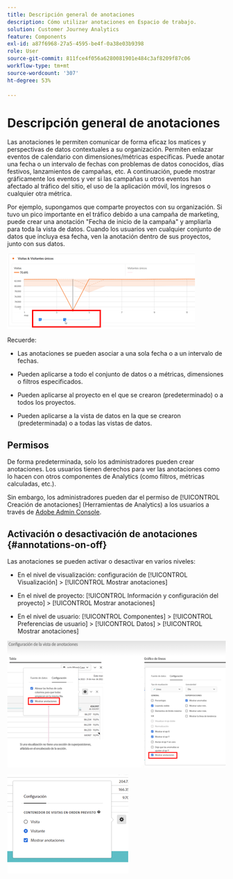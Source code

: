 ```yaml
---
title: Descripción general de anotaciones
description: Cómo utilizar anotaciones en Espacio de trabajo.
solution: Customer Journey Analytics
feature: Components
exl-id: a87f6968-27a5-4595-be4f-0a38e03b9398
role: User
source-git-commit: 811fce4f056a6280081901e484c3af8209f87c06
workflow-type: tm+mt
source-wordcount: '307'
ht-degree: 53%

---
```


# Descripción general de anotaciones

Las anotaciones le permiten comunicar de forma eficaz los matices y perspectivas de datos contextuales a su organización. Permiten enlazar eventos de calendario con dimensiones/métricas específicas. Puede anotar una fecha o un intervalo de fechas con problemas de datos conocidos, días festivos, lanzamientos de campañas, etc. A continuación, puede mostrar gráficamente los eventos y ver si las campañas u otros eventos han afectado al tráfico del sitio, el uso de la aplicación móvil, los ingresos o cualquier otra métrica.

Por ejemplo, supongamos que comparte proyectos con su organización. Si tuvo un pico importante en el tráfico debido a una campaña de marketing, puede crear una anotación &quot;Fecha de inicio de la campaña&quot; y ampliarla para toda la vista de datos. Cuando los usuarios ven cualquier conjunto de datos que incluya esa fecha, ven la anotación dentro de sus proyectos, junto con sus datos.

![Gráfico de líneas con anotación resaltada.](assets/multi-day.png)

Recuerde:

* Las anotaciones se pueden asociar a una sola fecha o a un intervalo de fechas.

* Pueden aplicarse a todo el conjunto de datos o a métricas, dimensiones o filtros especificados.

* Pueden aplicarse al proyecto en el que se crearon (predeterminado) o a todos los proyectos.

* Pueden aplicarse a la vista de datos en la que se crearon (predeterminada) o a todas las vistas de datos.

## Permisos

De forma predeterminada, solo los administradores pueden crear anotaciones. Los usuarios tienen derechos para ver las anotaciones como lo hacen con otros componentes de Analytics (como filtros, métricas calculadas, etc.).

Sin embargo, los administradores pueden dar el permiso de [!UICONTROL Creación de anotaciones] (Herramientas de Analytics) a los usuarios a través de [Adobe Admin Console](https://experienceleague.adobe.com/docs/analytics/admin/admin-console/permissions/analytics-tools.html?lang=es).

## Activación o desactivación de anotaciones {#annotations-on-off}

Las anotaciones se pueden activar o desactivar en varios niveles:

* En el nivel de visualización: configuración de [!UICONTROL Visualización] > [!UICONTROL Mostrar anotaciones]

* En el nivel de proyecto: [!UICONTROL Información y configuración del proyecto] > [!UICONTROL Mostrar anotaciones]

* En el nivel de usuario: [!UICONTROL Componentes] > [!UICONTROL Preferencias de usuario] > [!UICONTROL Datos] > [!UICONTROL Mostrar anotaciones]

![Cuadro de diálogo Configuración de visualización con Mostrar anotaciones resaltadas](assets/show-ann.png)

![Preferencias del usuario resaltadas Mostrar anotaciones.](assets/show-ann2.png)
